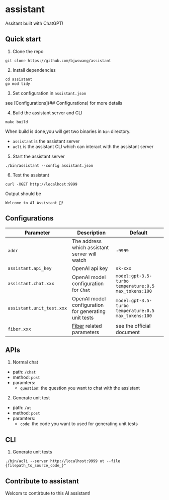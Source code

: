 # assistant

Assitant built with ChatGPT!

## Quick start

1. Clone the repo

```shell
git clone https://github.com/bjwswang/assistant
```

2. Install dependencies

```shell
cd assistant
go mod tidy
```

3. Set configuration in `assistant.json`

see [Configurations](## Configurations) for more details

4. Build the assistant server and CLI

```shell
make build
```

When build is done,you will get two binaries in `bin` directory.

- `assistant` is the assistant server
- `acli` is the assistant CLI which can interact with the assistant server

5. Start the assistant server

```shell
./bin/assistant --config assistant.json
```

6. Test the assistant

```shell
curl -XGET http://localhost:9999
```

Output should be

```text
Welcome to AI Assistant 👋!
```

## Configurations

| Parameter                                 | Description                                   | Default                                                 |
|-------------------------------------------|-----------------------------------------------|---------------------------------------------------------|
| `addr`                       | The address which assistant server will watch                           | `:9999`                                                |
| `assistant.api_key`                       | OpenAI api key                                | `sk-xxx`                                                |
| `assistant.chat.xxx`                         | OpenAI model configuration for `Chat`                                | `model:gpt-3.5-turbo` `temperature:0.5` `max_tokens:100`                                         |
| `assistant.unit_test.xxx`                         | OpenAI model configuration for generating unit tests                                | `model:gpt-3.5-turbo` `temperature:0.5` `max_tokens:100`                             |
| `fiber.xxx`                               | [Fiber](https://gofiber.io/) related parameters    |         see the official document                  |

## APIs

1. Normal chat

- path: `/chat`
- method: `post`
- paramters:
  - `question`: the question you want to chat with the assistant

2. Generate unit test

- path: `/ut`
- method: `post`
- paramters:
  - `code`: the code you want to used for generating unit tests

## CLI

1. Generate unit tests

```shell
./bin/acli --server http://localhost:9999 ut --file {filepath_to_source_code_}"
```

## Contribute to assistant

Welcom to contirbute to this AI assistant!
